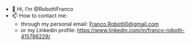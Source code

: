 - 👋 Hi, I’m @RobottiFranco
- 📫 How to contact me: 
    - through my personal email: Franco.Robotti0@gmail.com
    - or my Linkedin profile: https://www.linkedin.com/in/franco-robotti-415786229/

